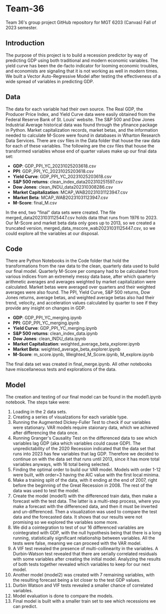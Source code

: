 # Team-36
 Team 36's group project GitHub repository for MGT 6203 (Canvas) Fall of 2023 semester.

## Introduction
The purpose of this project is to build a recession predictor by way of predicting GDP using both traditional and modern economic variables. The yield curve has been the de-facto indicator for looming economic troubles, and economists are signaling that it is not working as well in modern times. We built a Vector Auto-Regressive Model after testing the effectiveness of a wide spread of variables in predicting GDP.

## Data
The data for each variable had their own source. The Real GDP, the Producer Price Index, and Yield Curve data were easily obtained from the Federal Reserve Bank of St. Louis' website. The S&P 500 and Dow Jones Industrial Average historical data was found through the yfinance package in Python. Market capitalization records, market betas, and the information needed to calculate M-Score were found in databases in  Wharton Research Data Services. There are csv files in the Data folder that house the raw data for each of these variables. The following are the csv files that house the transformed variables whose end of quarter values make up our final data set:

- **GDP**: GDP_PPI_YC_20231025203618.csv
- **PPI**: GDP_PPI_YC_20231025203618.csv
- **Yield Curve**: GDP_PPI_YC_20231025203618.csv
- **S&P 500 returns**: clean_index_data202310251597.csv
- **Dow Jones**:  clean_INDU_data202310308286.csv
- **Market Capitalization**: MCAP_WAB20231031123947.csv
- **Market Beta**: MCAP_WAB20231031123947.csv
- **M-Score**: final_M.csv

In the end, two "final" data sets were created. The file merged_data20231031125447.csv holds data tthat runs from 1976 to 2023. Our M-Score and market beta data only goes up to 2013, so we created a truncated version,  merged_data_mscore_wab20231031125447.csv, so we could explore all the variables at our disposal.
 

## Code
There are Python Notebooks in the Code folder that hold the transformations from the raw data to the clean, quarterly data used to build our final model. Quarterly M-Score per company had to be calculated from various indices from an extremely messy data base, after which quarterly arithmetic averages and averages weighted by market capitalization were calculated. Market betas were averaged over quarters and their weighted averages were also found. The PPI, Yield Curve, S&P 500 returns, Dow Jones returns, average betas, and weighted average betas also had their trend, velocity, and acceleration values calculated by quarter to see if they provide any insight on changes in GDP.

- **GDP**: GDP_PPI_YC_merging.ipynb
- **PPI**: GDP_PPI_YC_merging.ipynb
- **Yield Curve**: GDP_PPI_YC_merging.ipynb
- **S&P 500 returns**: clean_index_data.ipynb
- **Dow Jones**:  clean_INDU_data.ipynb
- **Market Capitalization**: weighted_average_beta_explorer.ipynb
- **Market Beta**: weighted_average_beta_explorer.ipynb
- **M-Score**: m_score.ipynb,  Weighted_M_Score.ipynb, M_explore.ipynb

The final data set was created in final_merge.ipynb. All other notebooks have miscellaneous tests and explorations of the data.

## Model
The creation and testing of our final model can be found in the model1.ipynb notebook. The steps take were:
1. Loading in the 2 data sets.
2. Creating a series of visualzations for each variable type.
3. Running the Augmented Dickey-Fuller Test to check if our variables were stationary. VAR models require staionary data, which we achieved after differencing the data once.
4. Running Granger's Causality Test on the differenced data to see which variables lag GDP (aka which variables could cause GDP). The unpredictability of the 2020 Recession indicated that the data set that runs into 2023 has few variables that lag GDP. Therefore we decided to continue on with the data set that runs until 2013, since it has more total variables anyways, with 16 total being selected.
5. Finding the optimal order to build our VAR model. Models with order 1-12 were built, with order=3 having the AIC value with the first local minima.
6. Make a training split of the data, with it ending at the end of 2007, right before the beginning of the Great Recession in 2008. The rest of the data was used to test the model.
7. Create the model (model1) with the differenced train data, then make a forecast with the test data. The latter is a multi-step process, where you make a forecast with the differenced data, and then it must be inverted and un-differenced. Then a visualization was used to compare the test data and the forecasted data. It shows that our results were not promising so we explored the variables some more.
8. We did a cointegration to test of our 16 differenced variables are cointegrated with GDP, with the null hypothesis being that there is a long running, statistically significant relationship between variables. All the tests were false, meaning we can proceed with the VAR model.
9. A VIF test revealed the presence of multi-collinearity in the variables. A Durbin-Watson test revealed that there are serially correlated residuals with some variables after creating the initial model. Analyzing the results of both tests together revealed which variables to keep for our next model.
10. Another model (model2) was created with 7 remaining variables, with the resulting forecast being a lot closer to the test GDP values.
11. Durbin Watson and VIF tests revealed a smaller chance of correlated variables.
12. Model evaluation is done to compare the models.
13. Final model is built with a smaller train set to see which recessions we can predict.


